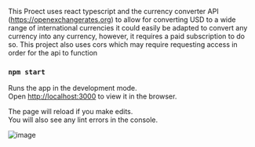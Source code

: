 This Proect uses react typescript and the currency converter API (https://openexchangerates.org) to allow for converting USD to a wide range of international currencies it could easily be adapted to convert any currency into any currency, however, it requires a paid subscription to do so. This project also uses cors which may require requesting access in order for the api to function


### `npm start`

Runs the app in the development mode.\
Open [http://localhost:3000](http://localhost:3000) to view it in the browser.

The page will reload if you make edits.\
You will also see any lint errors in the console.

![image](https://user-images.githubusercontent.com/61161816/125342987-66466680-e30a-11eb-9fc4-2ab88590ffca.png)


